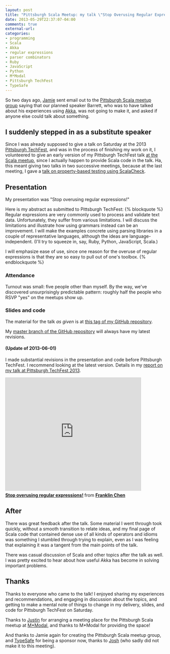 ```yaml
---
layout: post
title: "Pittsburgh Scala Meetup: my talk \"Stop Overusing Regular Expressions!\""
date: 2013-05-29T22:37:07-04:00
comments: true
external-url: 
categories:
- programming
- Scala
- Akka
- regular expressions
- parser combinators
- Ruby
- JavaScript
- Python
- M*Modal
- Pittsburgh TechFest
- TypeSafe
---
```

So two days ago, [Jamie](http://jamieforrest.com/) sent email out to the [Pittsburgh Scala meetup group](http://www.meetup.com/Pittsburgh-Scala-Meetup/) saying that our planned speaker Barrett, who was to have talked about his experiences using [Akka](http://akka.io/), was not going to make it, and asked if anyone else could talk about something.

## I suddenly stepped in as a substitute speaker

Since I was already supposed to give a talk on Saturday at the 2013 [Pittsburgh TechFest](http://pghtechfest.com/), and was in the process of finishing my work on it, I volunteered to give an early version of my Pittsburgh TechFest talk [at the Scala meetup](http://www.meetup.com/Pittsburgh-Scala-Meetup/events/115817242/), since I actually happen to provide Scala code in the talk. Ha, this meant giving two talks in two successive meetings, because at the last meeting, I gave a [talk on property-based testing using ScalaCheck](/blog/2013/04/11/my-pittsburgh-scala-meetup-talk-on-property-based-testing-using-scalacheck/).

<!--more-->

## Presentation

My presentation was "Stop overusing regular expressions!"

Here is my abstract as submitted to Pittsburgh TechFest:
{% blockquote %}
Regular expressions are very commonly used to process and validate text data. Unfortunately, they suffer from various limitations. I will discuss the limitations and illustrate how using grammars instead can be an improvement. I will make the examples concrete using parsing libraries in a couple of representative languages, although the ideas are language-independent. (I'll try to squeeze in, say, Ruby, Python, JavaScript, Scala.)

I will emphasize ease of use, since one reason for the overuse of regular expressions is that they are so easy to pull out of one's toolbox.
{% endblockquote %}

### Attendance

Turnout was small: five people other than myself. By the way, we've discovered unsurprisingly predictable pattern: roughly half the people who RSVP "yes" on the meetups show up.

### Slides and code

The material for the talk *as given* is at [this tag of my GitHub repository](https://github.com/franklinchen/talk-on-overusing-regular-expressions/tree/meetup-talk).

My [master branch of the GitHub repository](https://github.com/franklinchen/talk-on-overusing-regular-expressions) will always have my latest revisions.

#### (Update of 2013-06-01)

I made substantial revisions in the presentation and code before Pittsburgh TechFest. I recommend looking at the latest version. Details in my [report on my talk at Pittsburgh TechFest 2013](/blog/2013/06/01/pittsburgh-tech-fest-2013-my-talk-stop-overusing-regular-expressions/).

<iframe src="http://www.slideshare.net/slideshow/embed_code/22302440" width="427" height="356" frameborder="0" marginwidth="0" marginheight="0" scrolling="no" style="border:1px solid #CCC;border-width:1px 1px 0;margin-bottom:5px" allowfullscreen webkitallowfullscreen mozallowfullscreen> </iframe> <div style="margin-bottom:5px"> <strong> <a href="http://www.slideshare.net/FranklinChen/handout-22302440" title="Stop overusing regular expressions!" target="_blank">Stop overusing regular expressions!</a> </strong> from <strong><a href="http://www.slideshare.net/FranklinChen" target="_blank">Franklin Chen</a></strong> </div>

## After

There was great feedback after the talk. Some material I went through took quickly, without a smooth transition to relate ideas, and my final page of Scala code that contained dense use of all kinds of operators and idioms was something I stumbled through trying to explain, even as I was feeling that explaining it was a tangent from the main points of the talk.

There was casual discussion of Scala and other topics after the talk as well. I was pretty excited to hear about how useful Akka has become in solving important problems.

## Thanks

Thanks to everyone who came to the talk! I enjoyed sharing my experiences and recommendations, and engaging in discussion about the topics, and getting to make a mental note of things to change in my delivery, slides, and code for Pittsburgh TechFest on Saturday.

Thanks to [Justin](http://justin-pihony.blogspot.com/) for arranging a meeting place for the Pittsburgh Scala meetup at [M*Modal](http://mmodal.com/), and thanks to M*Modal for providing the space!

And thanks to Jamie again for creating the Pittsburgh Scala meetup group, and [TypeSafe](http://typesafe.com/) for being a sponsor now, thanks to [Josh](http://jsuereth.com/) (who sadly did not make it to this meeting).
